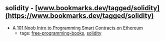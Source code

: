 solidity - [www.bookmarks.dev/tagged/solidity](https://www.bookmarks.dev/tagged/solidity)
---
* [A 101 Noob Intro to Programming Smart Contracts on Ethereum](https://consensys.github.io/developers/articles/101-noob-intro/)
    * tags: [free-programming-books](../tags/free-programming-books.md), [solidity](../tags/solidity.md)
